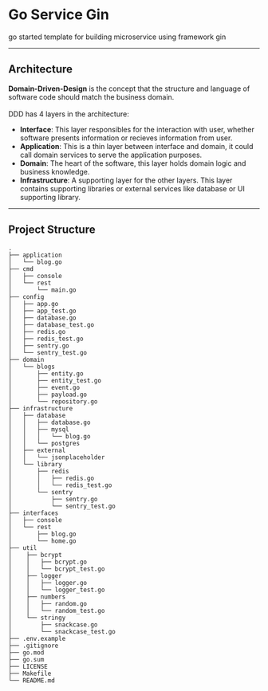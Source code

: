 # Go Service Gin
go started template for building microservice using framework gin

---

## Architecture
**Domain-Driven-Design** is the concept that the structure and language of software code should match the business domain. <br><br>
DDD has 4 layers in the architecture:

- **Interface**: This layer responsibles for the interaction with user, whether software presents information or recieves information from user.
- **Application**: This is a thin layer between interface and domain, it could call domain services to serve the application purposes.
- **Domain**: The heart of the software, this layer holds domain logic and business knowledge.
- **Infrastructure**: A supporting layer for the other layers. This layer contains supporting libraries or external services like database or UI supporting library.

---

## Project Structure
```
.
├── application
│   └── blog.go
├── cmd
│   ├── console
│   └── rest
│       └── main.go
├── config
│   ├── app.go
│   ├── app_test.go
│   ├── database.go
│   ├── database_test.go
│   ├── redis.go
│   ├── redis_test.go
│   ├── sentry.go
│   └── sentry_test.go
├── domain
│   └── blogs
│       ├── entity.go
│       ├── entity_test.go
│       ├── event.go
│       ├── payload.go
│       └── repository.go
├── infrastructure
│   ├── database
│   │   ├── database.go
│   │   ├── mysql
│   │   │   └── blog.go
│   │   └── postgres
│   ├── external
│   │   └── jsonplaceholder
│   └── library
│       ├── redis
│       │   ├── redis.go
│       │   └── redis_test.go
│       └── sentry
│           ├── sentry.go
│           └── sentry_test.go
├── interfaces
│   ├── console
│   └── rest
│       ├── blog.go
│       └── home.go
├── util
│    ├── bcrypt
│    │   ├── bcrypt.go
│    │   └── bcrypt_test.go
│    ├── logger
│    │   ├── logger.go
│    │   └── logger_test.go
│    ├── numbers
│    │   ├── random.go
│    │   └── random_test.go
│    └── stringy
│        ├── snackcase.go
│        └── snackcase_test.go
├── .env.example
├── .gitignore
├── go.mod
├── go.sum
├── LICENSE
├── Makefile
└── README.md
```